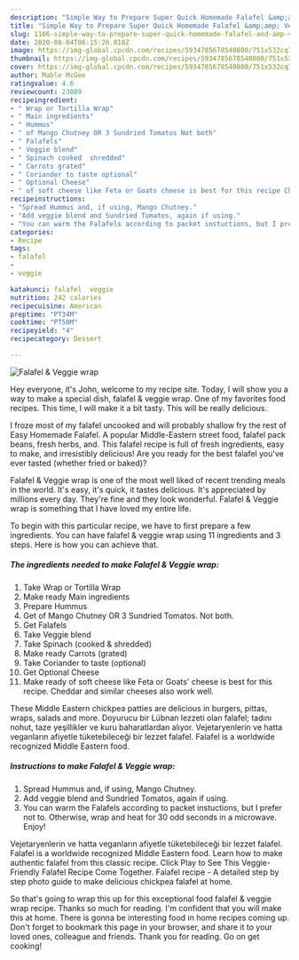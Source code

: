 ```yaml
---
description: "Simple Way to Prepare Super Quick Homemade Falafel &amp;amp; Veggie wrap"
title: "Simple Way to Prepare Super Quick Homemade Falafel &amp;amp; Veggie wrap"
slug: 1106-simple-way-to-prepare-super-quick-homemade-falafel-and-amp-veggie-wrap
date: 2020-08-04T06:15:26.818Z
image: https://img-global.cpcdn.com/recipes/5934785678540800/751x532cq70/falafel-veggie-wrap-recipe-main-photo.jpg
thumbnail: https://img-global.cpcdn.com/recipes/5934785678540800/751x532cq70/falafel-veggie-wrap-recipe-main-photo.jpg
cover: https://img-global.cpcdn.com/recipes/5934785678540800/751x532cq70/falafel-veggie-wrap-recipe-main-photo.jpg
author: Mable McGee
ratingvalue: 4.6
reviewcount: 23089
recipeingredient:
- " Wrap or Tortilla Wrap"
- " Main ingredients"
- " Hummus"
- " of Mango Chutney OR 3 Sundried Tomatos Not both"
- " Falafels"
- " Veggie blend"
- " Spinach cooked  shredded"
- " Carrots grated"
- " Coriander to taste optional"
- " Optional Cheese"
- " of soft cheese like Feta or Goats cheese is best for this recipe Cheddar and similar cheeses also work well"
recipeinstructions:
- "Spread Hummus and, if using, Mango Chutney."
- "Add veggie blend and Sundried Tomatos, again if using."
- "You can warm the Falafels according to packet instuctions, but I prefer not to. Otherwise, wrap and heat for 30 odd seconds in a microwave. Enjoy!"
categories:
- Recipe
tags:
- falafel
- 
- veggie

katakunci: falafel  veggie 
nutrition: 242 calories
recipecuisine: American
preptime: "PT34M"
cooktime: "PT50M"
recipeyield: "4"
recipecategory: Dessert

---
```



![Falafel &amp; Veggie wrap](https://img-global.cpcdn.com/recipes/5934785678540800/751x532cq70/falafel-veggie-wrap-recipe-main-photo.jpg)

Hey everyone, it's John, welcome to my recipe site. Today, I will show you a way to make a special dish, falafel &amp; veggie wrap. One of my favorites food recipes. This time, I will make it a bit tasty. This will be really delicious.

I froze most of my falafel uncooked and will probably shallow fry the rest of Easy Homemade Falafel. A popular Middle-Eastern street food, falafel pack beans, fresh herbs, and. This falafel recipe is full of fresh ingredients, easy to make, and irresistibly delicious! Are you ready for the best falafel you&#39;ve ever tasted (whether fried or baked)?

Falafel &amp; Veggie wrap is one of the most well liked of recent trending meals in the world. It's easy, it's quick, it tastes delicious. It's appreciated by millions every day. They're fine and they look wonderful. Falafel &amp; Veggie wrap is something that I have loved my entire life.


To begin with this particular recipe, we have to first prepare a few ingredients. You can have falafel &amp; veggie wrap using 11 ingredients and 3 steps. Here is how you can achieve that.

<!--inarticleads1-->

##### The ingredients needed to make Falafel &amp; Veggie wrap:

1. Take  Wrap or Tortilla Wrap
1. Make ready  Main ingredients
1. Prepare  Hummus
1. Get  of Mango Chutney OR 3 Sundried Tomatos. Not both.
1. Get  Falafels
1. Take  Veggie blend
1. Take  Spinach (cooked &amp; shredded)
1. Make ready  Carrots (grated)
1. Take  Coriander to taste (optional)
1. Get  Optional Cheese
1. Make ready  of soft cheese like Feta or Goats&#39; cheese is best for this recipe. Cheddar and similar cheeses also work well.


These Middle Eastern chickpea patties are delicious in burgers, pittas, wraps, salads and more. Doyurucu bir Lübnan lezzeti olan falafel; tadını nohut, taze yeşillikler ve kuru baharatlardan alıyor. Vejetaryenlerin ve hatta veganların afiyetle tüketebileceği bir lezzet falafel. Falafel is a worldwide recognized Middle Eastern food. 

<!--inarticleads2-->

##### Instructions to make Falafel &amp; Veggie wrap:

1. Spread Hummus and, if using, Mango Chutney.
1. Add veggie blend and Sundried Tomatos, again if using.
1. You can warm the Falafels according to packet instuctions, but I prefer not to. Otherwise, wrap and heat for 30 odd seconds in a microwave. Enjoy!


Vejetaryenlerin ve hatta veganların afiyetle tüketebileceği bir lezzet falafel. Falafel is a worldwide recognized Middle Eastern food. Learn how to make authentic falafel from this classic recipe. Click Play to See This Veggie-Friendly Falafel Recipe Come Together. Falafel recipe - A detailed step by step photo guide to make delicious chickpea falafel at home. 

So that's going to wrap this up for this exceptional food falafel &amp; veggie wrap recipe. Thanks so much for reading. I'm confident that you will make this at home. There is gonna be interesting food in home recipes coming up. Don't forget to bookmark this page in your browser, and share it to your loved ones, colleague and friends. Thank you for reading. Go on get cooking!

